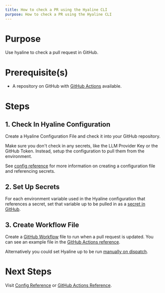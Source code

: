 ```yaml
---
title: How to check a PR using the Hyaline CLI
purpose: How to check a PR using the Hyaline CLI
---
```

# Purpose
Use hyaline to check a pull request in GitHub.

# Prerequisite(s)
* A repository on GitHub with [GitHub Actions](https://github.com/features/actions) available.

# Steps

## 1. Check In Hyaline Configuration
Create a Hyaline Configuration File and check it into your GitHub repository.

Make sure you don't check in any secrets, like the LLM Provider Key or the GitHub Token. Instead, setup the configuration to pull them from the environment.

See [config reference](../reference/config.md) for more information on creating a configuration file and referencing secrets.

## 2. Set Up Secrets
For each environment variable used in the Hyaline configuration that references a secret, set that variable up to be pulled in as a [secret in GitHub](https://docs.github.com/en/actions/security-for-github-actions/security-guides/using-secrets-in-github-actions).

## 3. Create Workflow File
Create a [GitHub Workflow](https://docs.github.com/en/actions/writing-workflows/quickstart) file to run when a pull request is updated. You can see an example file in the [GitHub Actions reference](../reference/github-actions.md).

Alternatively you could set Hyaline up to be run [manually on dispatch](https://docs.github.com/en/actions/managing-workflow-runs-and-deployments/managing-workflow-runs/manually-running-a-workflow).

# Next Steps
Visit [Config Reference](../reference/config.md) or [GitHub Actions Reference](../reference/github-actions.md).